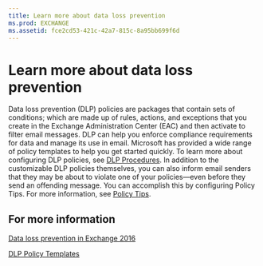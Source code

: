 ```yaml
---
title: Learn more about data loss prevention
ms.prod: EXCHANGE
ms.assetid: fce2cd53-421c-42a7-815c-8a95bb699f6d
---
```



# Learn more about data loss prevention

Data loss prevention (DLP) policies are packages that contain sets of conditions; which are made up of rules, actions, and exceptions that you create in the Exchange Administration Center (EAC) and then activate to filter email messages. DLP can help you enforce compliance requirements for data and manage its use in email. Microsoft has provided a wide range of policy templates to help you get started quickly. To learn more about configuring DLP policies, see  [DLP Procedures](http://technet.microsoft.com/library/e2f575aa-552e-4dcc-8d7b-1ffd697d67df.aspx). In addition to the customizable DLP policies themselves, you can also inform email senders that they may be about to violate one of your policies—even before they send an offending message. You can accomplish this by configuring Policy Tips. For more information, see  [Policy Tips](http://technet.microsoft.com/library/4266b83c-dd8a-4b3d-99ff-402e68fc810c.aspx).
  
    
    


## For more information

 [Data loss prevention in Exchange 2016](data-loss-prevention-in-exchange-2016.md)
  
    
    
 [DLP Policy Templates](http://technet.microsoft.com/library/c7b1a8e4-30d9-4409-85c5-f85ae023737d.aspx)
  
    
    

